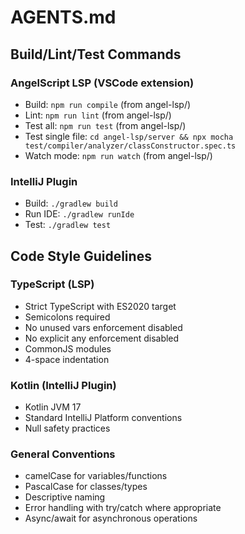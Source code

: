 # AGENTS.md

## Build/Lint/Test Commands

### AngelScript LSP (VSCode extension)
- Build: `npm run compile` (from angel-lsp/)
- Lint: `npm run lint` (from angel-lsp/)
- Test all: `npm run test` (from angel-lsp/)
- Test single file: `cd angel-lsp/server && npx mocha test/compiler/analyzer/classConstructor.spec.ts`
- Watch mode: `npm run watch` (from angel-lsp/)

### IntelliJ Plugin
- Build: `./gradlew build`
- Run IDE: `./gradlew runIde`
- Test: `./gradlew test`

## Code Style Guidelines

### TypeScript (LSP)
- Strict TypeScript with ES2020 target
- Semicolons required
- No unused vars enforcement disabled
- No explicit any enforcement disabled
- CommonJS modules
- 4-space indentation

### Kotlin (IntelliJ Plugin)
- Kotlin JVM 17
- Standard IntelliJ Platform conventions
- Null safety practices

### General Conventions
- camelCase for variables/functions
- PascalCase for classes/types
- Descriptive naming
- Error handling with try/catch where appropriate
- Async/await for asynchronous operations